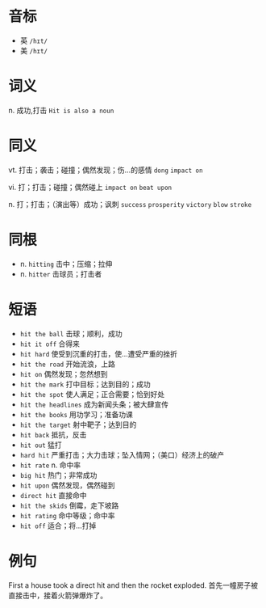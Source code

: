 # 音标

- 英 `/hɪt/`
- 美 `/hɪt/`

# 词义

n. 成功,打击
`Hit is also a noun`

# 同义

vt. 打击；袭击；碰撞；偶然发现；伤…的感情
`dong` `impact on`

vi. 打；打击；碰撞；偶然碰上
`impact on` `beat upon`

n. 打；打击；（演出等）成功；讽刺
`success` `prosperity` `victory` `blow` `stroke`

# 同根

- n. `hitting` 击中；压缩；拉伸
- n. `hitter` 击球员；打击者

# 短语

- `hit the ball` 击球；顺利，成功
- `hit it off` 合得来
- `hit hard` 使受到沉重的打击，使…遭受严重的挫折
- `hit the road` 开始流浪，上路
- `hit on` 偶然发现；忽然想到
- `hit the mark` 打中目标；达到目的；成功
- `hit the spot` 使人满足；正合需要；恰到好处
- `hit the headlines` 成为新闻头条；被大肆宣传
- `hit the books` 用功学习；准备功课
- `hit the target` 射中靶子；达到目的
- `hit back` 抵抗，反击
- `hit out` 猛打
- `hard hit` 严重打击；大力击球；坠入情网；（美口）经济上的破产
- `hit rate` n. 命中率
- `big hit` 热门；非常成功
- `hit upon` 偶然发现，偶然碰到
- `direct hit` 直接命中
- `hit the skids` 倒霉，走下坡路
- `hit rating` 命中等级；命中率
- `hit off` 适合；将…打掉

# 例句

First a house took a direct hit and then the rocket exploded.
首先一幢房子被直接击中，接着火箭弹爆炸了。


